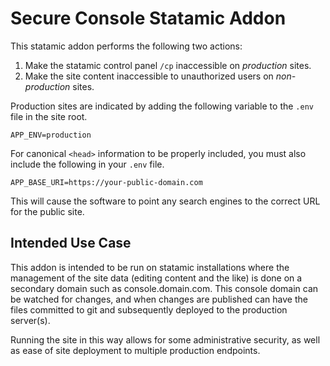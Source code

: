 # Secure Console Statamic Addon

This statamic addon performs the following two actions:

1. Make the statamic control panel `/cp` inaccessible on *production* sites.
2. Make the site content inaccessible to unauthorized users on *non-production* sites.

Production sites are indicated by adding the following variable to the `.env` file in the site root.

    APP_ENV=production

For canonical `<head>` information to be properly included, you must also include the following in your `.env` file.

    APP_BASE_URI=https://your-public-domain.com
    
This will cause the software to point any search engines to the correct URL for the public site.

## Intended Use Case

This addon is intended to be run on statamic installations where the management of the site data (editing
content and the like) is done on a secondary domain such as console.domain.com. This console domain can be watched for 
changes, and when changes are published can have the files committed to git and subsequently deployed to the production 
server(s).

Running the site in this way allows for some administrative security, as well as ease of site deployment to multiple
production endpoints.